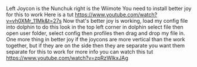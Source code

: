 Left Joycon is the Nunchuk right is the Wiimote 
You need to install better joy for this to work 
Here is a tut https://www.youtube.com/watch?v=vh0XMr_11Mk&t=27s
Now that's better joy is working, load my config file into dolphin to do this look in the top left corner in dolphin select file then open user folder, select config then profiles then drag and drop my file in.
One more thing in better joy if the joycons are more vertical than the work together, but if they are on the side then they are separate you want them separate for this to work for more info you can watch this tut https://www.youtube.com/watch?v=zpRzWlkxJAg
